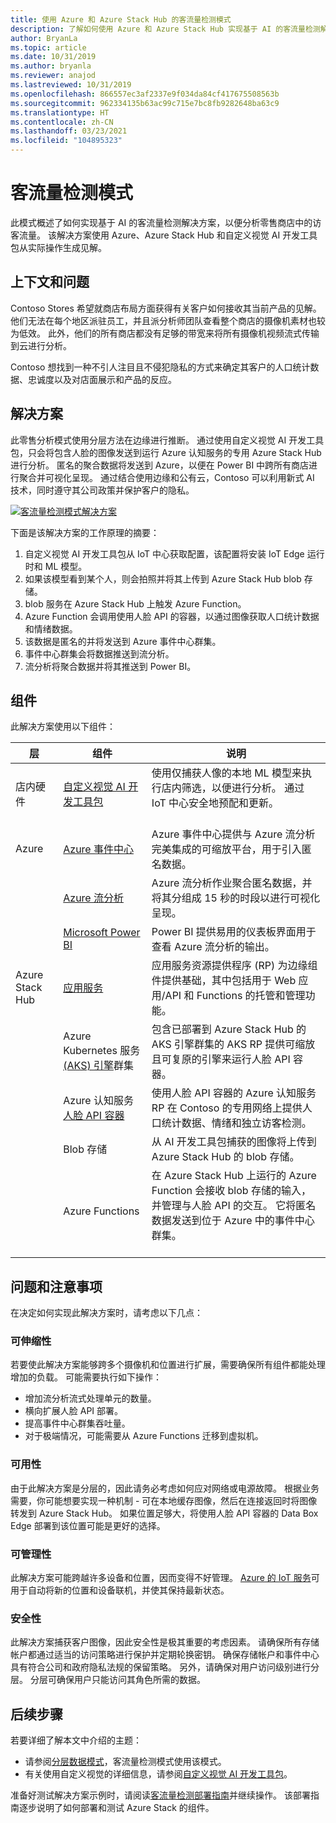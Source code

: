 ```yaml
---
title: 使用 Azure 和 Azure Stack Hub 的客流量检测模式
description: 了解如何使用 Azure 和 Azure Stack Hub 实现基于 AI 的客流量检测解决方案，以分析零售商店流量。
author: BryanLa
ms.topic: article
ms.date: 10/31/2019
ms.author: bryanla
ms.reviewer: anajod
ms.lastreviewed: 10/31/2019
ms.openlocfilehash: 866557ec3af2337e9f034da84cf417675508563b
ms.sourcegitcommit: 962334135b63ac99c715e7bc8fb9282648ba63c9
ms.translationtype: HT
ms.contentlocale: zh-CN
ms.lasthandoff: 03/23/2021
ms.locfileid: "104895323"
---
```

# <a name="footfall-detection-pattern"></a>客流量检测模式

此模式概述了如何实现基于 AI 的客流量检测解决方案，以便分析零售商店中的访客流量。 该解决方案使用 Azure、Azure Stack Hub 和自定义视觉 AI 开发工具包从实际操作生成见解。

## <a name="context-and-problem"></a>上下文和问题

Contoso Stores 希望就商店布局方面获得有关客户如何接收其当前产品的见解。 他们无法在每个地区派驻员工，并且派分析师团队查看整个商店的摄像机素材也较为低效。 此外，他们的所有商店都没有足够的带宽来将所有摄像机视频流式传输到云进行分析。

Contoso 想找到一种不引人注目且不侵犯隐私的方式来确定其客户的人口统计数据、忠诚度以及对店面展示和产品的反应。

## <a name="solution"></a>解决方案

此零售分析模式使用分层方法在边缘进行推断。 通过使用自定义视觉 AI 开发工具包，只会将包含人脸的图像发送到运行 Azure 认知服务的专用 Azure Stack Hub 进行分析。 匿名的聚合数据将发送到 Azure，以便在 Power BI 中跨所有商店进行聚合并可视化呈现。 通过结合使用边缘和公有云，Contoso 可以利用新式 AI 技术，同时遵守其公司政策并保护客户的隐私。

[![客流量检测模式解决方案](media/pattern-retail-footfall-detection/solution-architecture.png)](media/pattern-retail-footfall-detection/solution-architecture.png)

下面是该解决方案的工作原理的摘要：

1. 自定义视觉 AI 开发工具包从 IoT 中心获取配置，该配置将安装 IoT Edge 运行时和 ML 模型。
2. 如果该模型看到某个人，则会拍照并将其上传到 Azure Stack Hub blob 存储。
3. blob 服务在 Azure Stack Hub 上触发 Azure Function。
4. Azure Function 会调用使用人脸 API 的容器，以通过图像获取人口统计数据和情绪数据。
5. 该数据是匿名的并将发送到 Azure 事件中心群集。
6. 事件中心群集会将数据推送到流分析。
7. 流分析将聚合数据并将其推送到 Power BI。

## <a name="components"></a>组件

此解决方案使用以下组件：

| 层 | 组件 | 说明 |
|----------|-----------|-------------|
| 店内硬件 | [自定义视觉 AI 开发工具包](https://azure.github.io/Vision-AI-DevKit-Pages/) | 使用仅捕获人像的本地 ML 模型来执行店内筛选，以便进行分析。 通过 IoT 中心安全地预配和更新。<br><br>|
| Azure | [Azure 事件中心](/azure/event-hubs/) | Azure 事件中心提供与 Azure 流分析完美集成的可缩放平台，用于引入匿名数据。 |
|  | [Azure 流分析](/azure/stream-analytics/) | Azure 流分析作业聚合匿名数据，并将其分组成 15 秒的时段以进行可视化呈现。 |
|  | [Microsoft Power BI](https://powerbi.microsoft.com/) | Power BI 提供易用的仪表板界面用于查看 Azure 流分析的输出。 |
| Azure Stack Hub | [应用服务](/azure-stack/operator/azure-stack-app-service-overview) | 应用服务资源提供程序 (RP) 为边缘组件提供基础，其中包括用于 Web 应用/API 和 Functions 的托管和管理功能。 |
| | Azure Kubernetes 服务 [(AKS) 引擎](https://github.com/Azure/aks-engine)群集 | 包含已部署到 Azure Stack Hub 的 AKS 引擎群集的 AKS RP 提供可缩放且可复原的引擎来运行人脸 API 容器。 |
| | Azure 认知服务[人脸 API 容器](/azure/cognitive-services/face/face-how-to-install-containers)| 使用人脸 API 容器的 Azure 认知服务 RP 在 Contoso 的专用网络上提供人口统计数据、情绪和独立访客检测。 |
| | Blob 存储 | 从 AI 开发工具包捕获的图像将上传到 Azure Stack Hub 的 blob 存储。 |
| | Azure Functions | 在 Azure Stack Hub 上运行的 Azure Function 会接收 blob 存储的输入，并管理与人脸 API 的交互。 它将匿名数据发送到位于 Azure 中的事件中心群集。<br><br>|

## <a name="issues-and-considerations"></a>问题和注意事项

在决定如何实现此解决方案时，请考虑以下几点：

### <a name="scalability"></a>可伸缩性

若要使此解决方案能够跨多个摄像机和位置进行扩展，需要确保所有组件都能处理增加的负载。 可能需要执行如下操作：

- 增加流分析流式处理单元的数量。
- 横向扩展人脸 API 部署。
- 提高事件中心群集吞吐量。
- 对于极端情况，可能需要从 Azure Functions 迁移到虚拟机。

### <a name="availability"></a>可用性

由于此解决方案是分层的，因此请务必考虑如何应对网络或电源故障。 根据业务需要，你可能想要实现一种机制 - 可在本地缓存图像，然后在连接返回时将图像转发到 Azure Stack Hub。 如果位置足够大，将使用人脸 API 容器的 Data Box Edge 部署到该位置可能是更好的选择。

### <a name="manageability"></a>可管理性

此解决方案可能跨越许多设备和位置，因而变得不好管理。 [Azure 的 IoT 服务](/azure/iot-fundamentals/)可用于自动将新的位置和设备联机，并使其保持最新状态。

### <a name="security"></a>安全性

此解决方案捕获客户图像，因此安全性是极其重要的考虑因素。 请确保所有存储帐户都通过适当的访问策略进行保护并定期轮换密钥。 确保存储帐户和事件中心具有符合公司和政府隐私法规的保留策略。 另外，请确保对用户访问级别进行分层。 分层可确保用户只能访问其角色所需的数据。

## <a name="next-steps"></a>后续步骤

若要详细了解本文中介绍的主题：

- 请参阅[分层数据模式](https://aka.ms/tiereddatadeploy)，客流量检测模式使用该模式。
- 有关使用自定义视觉的详细信息，请参阅[自定义视觉 AI 开发工具包](https://azure.github.io/Vision-AI-DevKit-Pages/)。 

准备好测试解决方案示例时，请阅读[客流量检测部署指南](solution-deployment-guide-retail-footfall-detection.md)并继续操作。 该部署指南逐步说明了如何部署和测试 Azure Stack 的组件。
